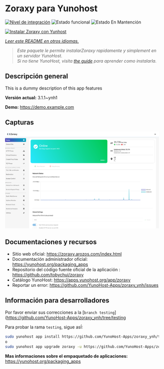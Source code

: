 <!--
Este archivo README esta generado automaticamente<https://github.com/YunoHost/apps/tree/master/tools/readme_generator>
No se debe editar a mano.
-->

# Zoraxy para Yunohost

[![Nivel de integración](https://dash.yunohost.org/integration/zoraxy.svg)](https://ci-apps.yunohost.org/ci/apps/zoraxy/) ![Estado funcional](https://ci-apps.yunohost.org/ci/badges/zoraxy.status.svg) ![Estado En Mantención](https://ci-apps.yunohost.org/ci/badges/zoraxy.maintain.svg)

[![Instalar Zoraxy con Yunhost](https://install-app.yunohost.org/install-with-yunohost.svg)](https://install-app.yunohost.org/?app=zoraxy)

*[Leer este README en otros idiomas.](./ALL_README.md)*

> *Este paquete le permite instalarZoraxy rapidamente y simplement en un servidor YunoHost.*  
> *Si no tiene YunoHost, visita [the guide](https://yunohost.org/install) para aprender como instalarla.*

## Descripción general

This is a dummy description of this app features


**Versión actual:** 3.1.1~ynh1

**Demo:** <https://demo.example.com>

## Capturas

![Captura de Zoraxy](./doc/screenshots/screenshot.png)

## Documentaciones y recursos

- Sitio web oficial: <https://zoraxy.arozos.com/index.html>
- Documentación administrador oficial: <https://yunohost.org/packaging_apps>
- Repositorio del código fuente oficial de la aplicación : <https://github.com/tobychui/zoraxy>
- Catálogo YunoHost: <https://apps.yunohost.org/app/zoraxy>
- Reportar un error: <https://github.com/YunoHost-Apps/zoraxy_ynh/issues>

## Información para desarrolladores

Por favor enviar sus correcciones a la [`branch testing`](https://github.com/YunoHost-Apps/zoraxy_ynh/tree/testing

Para probar la rama `testing`, sigue asÍ:

```bash
sudo yunohost app install https://github.com/YunoHost-Apps/zoraxy_ynh/tree/testing --debug
o
sudo yunohost app upgrade zoraxy -u https://github.com/YunoHost-Apps/zoraxy_ynh/tree/testing --debug
```

**Mas informaciones sobre el empaquetado de aplicaciones:** <https://yunohost.org/packaging_apps>
